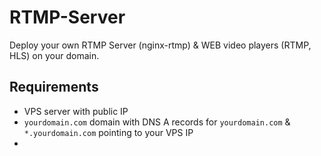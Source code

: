 # RTMP-Server

Deploy your own RTMP Server (nginx-rtmp) & WEB video players (RTMP, HLS) on your domain.

## Requirements

* VPS server with public IP
* `yourdomain.com` domain with DNS A records for `yourdomain.com` & `*.yourdomain.com` pointing to your VPS IP
* 

